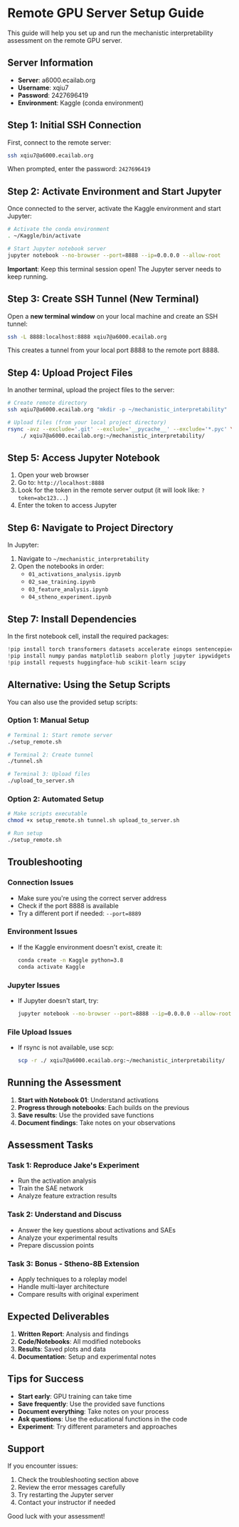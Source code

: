 # Remote GPU Server Setup Guide

This guide will help you set up and run the mechanistic interpretability assessment on the remote GPU server.

## Server Information

- **Server**: a6000.ecailab.org
- **Username**: xqiu7
- **Password**: 2427696419
- **Environment**: Kaggle (conda environment)

## Step 1: Initial SSH Connection

First, connect to the remote server:

```bash
ssh xqiu7@a6000.ecailab.org
```

When prompted, enter the password: `2427696419`

## Step 2: Activate Environment and Start Jupyter

Once connected to the server, activate the Kaggle environment and start Jupyter:

```bash
# Activate the conda environment
. ~/Kaggle/bin/activate

# Start Jupyter notebook server
jupyter notebook --no-browser --port=8888 --ip=0.0.0.0 --allow-root
```

**Important**: Keep this terminal session open! The Jupyter server needs to keep running.

## Step 3: Create SSH Tunnel (New Terminal)

Open a **new terminal window** on your local machine and create an SSH tunnel:

```bash
ssh -L 8888:localhost:8888 xqiu7@a6000.ecailab.org
```

This creates a tunnel from your local port 8888 to the remote port 8888.

## Step 4: Upload Project Files

In another terminal, upload the project files to the server:

```bash
# Create remote directory
ssh xqiu7@a6000.ecailab.org "mkdir -p ~/mechanistic_interpretability"

# Upload files (from your local project directory)
rsync -avz --exclude='.git' --exclude='__pycache__' --exclude='*.pyc' \
    ./ xqiu7@a6000.ecailab.org:~/mechanistic_interpretability/
```

## Step 5: Access Jupyter Notebook

1. Open your web browser
2. Go to: `http://localhost:8888`
3. Look for the token in the remote server output (it will look like: `?token=abc123...`)
4. Enter the token to access Jupyter

## Step 6: Navigate to Project Directory

In Jupyter:
1. Navigate to `~/mechanistic_interpretability`
2. Open the notebooks in order:
   - `01_activations_analysis.ipynb`
   - `02_sae_training.ipynb`
   - `03_feature_analysis.ipynb`
   - `04_stheno_experiment.ipynb`

## Step 7: Install Dependencies

In the first notebook cell, install the required packages:

```python
!pip install torch transformers datasets accelerate einops sentencepiece tokenizers
!pip install numpy pandas matplotlib seaborn plotly jupyter ipywidgets tqdm
!pip install requests huggingface-hub scikit-learn scipy
```

## Alternative: Using the Setup Scripts

You can also use the provided setup scripts:

### Option 1: Manual Setup
```bash
# Terminal 1: Start remote server
./setup_remote.sh

# Terminal 2: Create tunnel
./tunnel.sh

# Terminal 3: Upload files
./upload_to_server.sh
```

### Option 2: Automated Setup
```bash
# Make scripts executable
chmod +x setup_remote.sh tunnel.sh upload_to_server.sh

# Run setup
./setup_remote.sh
```

## Troubleshooting

### Connection Issues
- Make sure you're using the correct server address
- Check if the port 8888 is available
- Try a different port if needed: `--port=8889`

### Environment Issues
- If the Kaggle environment doesn't exist, create it:
  ```bash
  conda create -n Kaggle python=3.8
  conda activate Kaggle
  ```

### Jupyter Issues
- If Jupyter doesn't start, try:
  ```bash
  jupyter notebook --no-browser --port=8888 --ip=0.0.0.0 --allow-root --NotebookApp.token=''
  ```

### File Upload Issues
- If rsync is not available, use scp:
  ```bash
  scp -r ./ xqiu7@a6000.ecailab.org:~/mechanistic_interpretability/
  ```

## Running the Assessment

1. **Start with Notebook 01**: Understand activations
2. **Progress through notebooks**: Each builds on the previous
3. **Save results**: Use the provided save functions
4. **Document findings**: Take notes on your observations

## Assessment Tasks

### Task 1: Reproduce Jake's Experiment
- Run the activation analysis
- Train the SAE network
- Analyze feature extraction results

### Task 2: Understand and Discuss
- Answer the key questions about activations and SAEs
- Analyze your experimental results
- Prepare discussion points

### Task 3: Bonus - Stheno-8B Extension
- Apply techniques to a roleplay model
- Handle multi-layer architecture
- Compare results with original experiment

## Expected Deliverables

1. **Written Report**: Analysis and findings
2. **Code/Notebooks**: All modified notebooks
3. **Results**: Saved plots and data
4. **Documentation**: Setup and experimental notes

## Tips for Success

- **Start early**: GPU training can take time
- **Save frequently**: Use the provided save functions
- **Document everything**: Take notes on your process
- **Ask questions**: Use the educational functions in the code
- **Experiment**: Try different parameters and approaches

## Support

If you encounter issues:
1. Check the troubleshooting section above
2. Review the error messages carefully
3. Try restarting the Jupyter server
4. Contact your instructor if needed

Good luck with your assessment! 